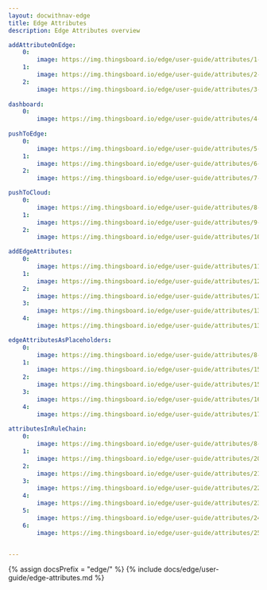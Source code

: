 ```yaml
---
layout: docwithnav-edge
title: Edge Attributes 
description: Edge Attributes overview

addAttributeOnEdge:
    0:
        image: https://img.thingsboard.io/edge/user-guide/attributes/1-devices.webp
    1:
        image: https://img.thingsboard.io/edge/user-guide/attributes/2-add-attribute.webp
    2:
        image: https://img.thingsboard.io/edge/user-guide/attributes/3-confirm-attribute.webp
        
dashboard:
    0:
        image: https://img.thingsboard.io/edge/user-guide/attributes/4-attributes-dasboard.webp
        
pushToEdge:
    0:
        image: https://img.thingsboard.io/edge/user-guide/attributes/5-rule-chains-section.webp
    1:
        image: https://img.thingsboard.io/edge/user-guide/attributes/6-push-to-edge.webp
    2:
        image: https://img.thingsboard.io/edge/user-guide/attributes/7-connect-and-save.webp

pushToCloud:
    0:
        image: https://img.thingsboard.io/edge/user-guide/attributes/8-14-19-rule-chain-templates-section.webp
    1:
        image: https://img.thingsboard.io/edge/user-guide/attributes/9-push-to-cloud.webp
    2:
        image: https://img.thingsboard.io/edge/user-guide/attributes/10-connect-and-save.webp

addEdgeAttributes:
    0:
        image: https://img.thingsboard.io/edge/user-guide/attributes/11-edge-section.webp
    1:
        image: https://img.thingsboard.io/edge/user-guide/attributes/12-edge-token.webp
    2:
        image: https://img.thingsboard.io/edge/user-guide/attributes/12-confirm-1.webp
    3:
        image: https://img.thingsboard.io/edge/user-guide/attributes/13-edge-manages-devices.webp
    4:
        image: https://img.thingsboard.io/edge/user-guide/attributes/13-confirm-1.webp

edgeAttributesAsPlaceholders:
    0:
        image: https://img.thingsboard.io/edge/user-guide/attributes/8-14-19-rule-chain-templates-section.webp
    1:
        image: https://img.thingsboard.io/edge/user-guide/attributes/15-related-entity-data.webp
    2:
        image: https://img.thingsboard.io/edge/user-guide/attributes/15-related-entity-data-1.webp
    3:
        image: https://img.thingsboard.io/edge/user-guide/attributes/16-rest-api-call.webp
    4:
        image: https://img.thingsboard.io/edge/user-guide/attributes/17-save-rule-chain.webp
    
attributesInRuleChain:
    0:
        image: https://img.thingsboard.io/edge/user-guide/attributes/8-14-19-rule-chain-templates-section.webp
    1:
        image: https://img.thingsboard.io/edge/user-guide/attributes/20-related-entity-data-node-1.webp
    2:
        image: https://img.thingsboard.io/edge/user-guide/attributes/21-related-entity-data-node-2.webp
    3:
        image: https://img.thingsboard.io/edge/user-guide/attributes/22-create-alarm-node.webp
    4:
        image: https://img.thingsboard.io/edge/user-guide/attributes/23-save.webp
    5:
        image: https://img.thingsboard.io/edge/user-guide/attributes/24-change-attribute.webp
    6:
        image: https://img.thingsboard.io/edge/user-guide/attributes/25-alarm-notification.webp


---
```


{% assign docsPrefix = "edge/" %}
{% include docs/edge/user-guide/edge-attributes.md %}